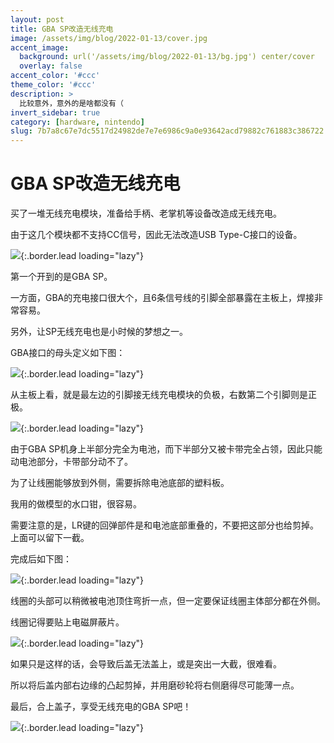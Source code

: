 ```yaml
---
layout: post
title: GBA SP改造无线充电
image: /assets/img/blog/2022-01-13/cover.jpg
accent_image: 
  background: url('/assets/img/blog/2022-01-13/bg.jpg') center/cover
  overlay: false
accent_color: '#ccc'
theme_color: '#ccc'
description: >
  比较意外，意外的是啥都没有（
invert_sidebar: true
category: [hardware, nintendo]
slug: 7b7a8c67e7dc5517d24982de7e7e6986c9a0e93642acd79882c761883c386722
---
```


# GBA SP改造无线充电

买了一堆无线充电模块，准备给手柄、老掌机等设备改造成无线充电。

由于这几个模块都不支持CC信号，因此无法改造USB Type-C接口的设备。

![](/assets/img/blog/2022-01-13/1.jpg){:.border.lead loading="lazy"}

第一个开到的是GBA SP。

一方面，GBA的充电接口很大个，且6条信号线的引脚全部暴露在主板上，焊接非常容易。

另外，让SP无线充电也是小时候的梦想之一。

GBA接口的母头定义如下图：

![](/assets/img/blog/2022-01-13/1.jpg){:.border.lead loading="lazy"}

从主板上看，就是最左边的引脚接无线充电模块的负极，右数第二个引脚则是正极。

![](/assets/img/blog/2022-01-13/3.jpg){:.border.lead loading="lazy"}

由于GBA SP机身上半部分完全为电池，而下半部分又被卡带完全占领，因此只能动电池部分，卡带部分动不了。

为了让线圈能够放到外侧，需要拆除电池底部的塑料板。

我用的做模型的水口钳，很容易。

需要注意的是，LR键的回弹部件是和电池底部重叠的，不要把这部分也给剪掉。上面可以留下一截。

完成后如下图：

![](/assets/img/blog/2022-01-13/4.jpg){:.border.lead loading="lazy"}

线圈的头部可以稍微被电池顶住弯折一点，但一定要保证线圈主体部分都在外侧。

线圈记得要贴上电磁屏蔽片。

![](/assets/img/blog/2022-01-13/5.jpg){:.border.lead loading="lazy"}

如果只是这样的话，会导致后盖无法盖上，或是突出一大截，很难看。

所以将后盖内部右边缘的凸起剪掉，并用磨砂轮将右侧磨得尽可能薄一点。

最后，合上盖子，享受无线充电的GBA SP吧！

![](/assets/img/blog/2022-01-13/6.jpg){:.border.lead loading="lazy"}
